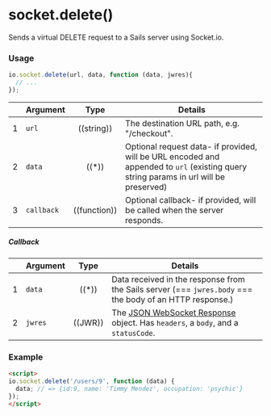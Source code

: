 # socket.delete()

Sends a virtual DELETE request to a Sails server using Socket.io.


### Usage

```js
io.socket.delete(url, data, function (data, jwres){
  // ...
});
```

|   | Argument   | Type         | Details |
|---|------------|:------------:|---------|
| 1 | `url`      | ((string))   | The destination URL path, e.g. "/checkout".
| 2 | `data`     | ((*))        | Optional request data- if provided, will be URL encoded and appended to `url` (existing query string params in url will be preserved)
| 3 | `callback` | ((function)) | Optional callback- if provided, will be called when the server responds.

##### Callback

|   | Argument  | Type         | Details |
|---|-----------|:------------:|---------|
| 1 | `data`    | ((*))        | Data received in the response from the Sails server (=== `jwres.body` === the body of an HTTP response.)
| 2 | `jwres`   | ((JWR))      | The [JSON WebSocket Response]() object.  Has `headers`, a `body`, and a `statusCode`.


### Example

```html
<script>
io.socket.delete('/users/9', function (data) {
  data; // => {id:9, name: 'Timmy Mendez', occupation: 'psychic'}
});
</script>
```



<docmeta name="uniqueID" value="socketdelete671580">
<docmeta name="displayName" value="io.socket.delete()">

